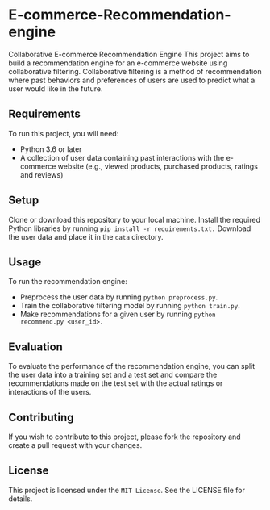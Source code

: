 # E-commerce-Recommendation-engine
Collaborative E-commerce Recommendation Engine
This project aims to build a recommendation engine for an e-commerce website using collaborative filtering. Collaborative filtering is a method of recommendation where past behaviors and preferences of users are used to predict what a user would like in the future.

## Requirements
To run this project, you will need:

* Python 3.6 or later
* A collection of user data containing past interactions with the e-commerce website (e.g., viewed products, purchased products, ratings and reviews)
## Setup
Clone or download this repository to your local machine.
Install the required Python libraries by running `pip install -r requirements.txt.`
Download the user data and place it in the `data` directory.
## Usage
To run the recommendation engine:

* Preprocess the user data by running `python preprocess.py`.
* Train the collaborative filtering model by running `python train.py`.
* Make recommendations for a given user by running `python recommend.py <user_id>.`
## Evaluation
To evaluate the performance of the recommendation engine, you can split the user data into a training set and a test set and compare the recommendations made on the test set with the actual ratings or interactions of the users.

## Contributing
If you wish to contribute to this project, please fork the repository and create a pull request with your changes.

## License
This project is licensed under the `MIT License`. See the LICENSE file for details.
